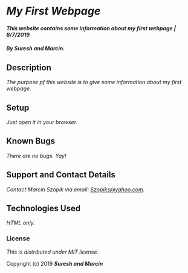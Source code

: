 # _My First Webpage_

#### _This website contains some information about my first webpage | 8/7/2019_

#### _By Suresh and Marcin._

## Description

_The purpose pf this website is to give some information about my first webpage._

## Setup
_Just open it in your browser._

## Known Bugs
_There are no bugs. Yay!_

## Support and Contact Details
_Contact Marcin Szopik via email: Szopiks@yahoo.com._

## Technologies Used
_HTML only._

### License
_This is distributed under MIT license._

Copyright (c) 2019 **_Suresh and Marcin_**
